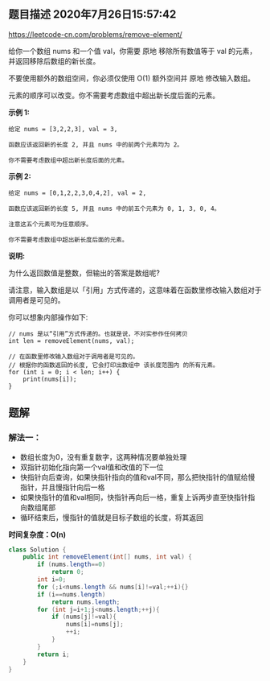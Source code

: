 ## 题目描述	2020年7月26日15:57:42

https://leetcode-cn.com/problems/remove-element/

给你一个数组 nums 和一个值 val，你需要 原地 移除所有数值等于 val 的元素，并返回移除后数组的新长度。

不要使用额外的数组空间，你必须仅使用 O(1) 额外空间并 原地 修改输入数组。

元素的顺序可以改变。你不需要考虑数组中超出新长度后面的元素。

**示例 1:**

```
给定 nums = [3,2,2,3], val = 3,

函数应该返回新的长度 2, 并且 nums 中的前两个元素均为 2。

你不需要考虑数组中超出新长度后面的元素。
```

**示例 2:**

```
给定 nums = [0,1,2,2,3,0,4,2], val = 2,

函数应该返回新的长度 5, 并且 nums 中的前五个元素为 0, 1, 3, 0, 4。

注意这五个元素可为任意顺序。

你不需要考虑数组中超出新长度后面的元素。
```

**说明:**

为什么返回数值是整数，但输出的答案是数组呢?

请注意，输入数组是以「引用」方式传递的，这意味着在函数里修改输入数组对于调用者是可见的。

你可以想象内部操作如下:

```
// nums 是以“引用”方式传递的。也就是说，不对实参作任何拷贝
int len = removeElement(nums, val);

// 在函数里修改输入数组对于调用者是可见的。
// 根据你的函数返回的长度, 它会打印出数组中 该长度范围内 的所有元素。
for (int i = 0; i < len; i++) {
    print(nums[i]);
}
```

## 题解

### 解法一：

- 数组长度为0，没有重复数字，这两种情况要单独处理
- 双指针初始化指向第一个val值和改值的下一位
- 快指针向后查询，如果快指针指向的值和val不同，那么把快指针的值赋给慢指针，并且慢指针向后一格
- 如果快指针的值和val相同，快指针再向后一格，重复上诉两步直至快指针指向数组尾部
- 循环结束后，慢指针的值就是目标子数组的长度，将其返回

**时间复杂度：O(n)**

```java
class Solution {
    public int removeElement(int[] nums, int val) {
        if (nums.length==0)
            return 0;
        int i=0;
        for (;i<nums.length && nums[i]!=val;++i){}
        if (i==nums.length)
            return nums.length;
        for (int j=i+1;j<nums.length;++j){
            if (nums[j]!=val){
                nums[i]=nums[j];
                ++i;
            }
        }
        return i;
    }
}
```

